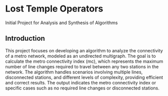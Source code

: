 # Lost Temple Operators
Initial Project for Analysis and Synthesis of Algorithms

## Introduction
This project focuses on developing an algorithm to analyze the connectivity of a metro network, modeled as an undirected multigraph. The goal is to calculate the metro connectivity index (mc), which represents the maximum number of line changes required to travel between any two stations in the network. The algorithm handles scenarios involving multiple lines, disconnected stations, and different levels of complexity, providing efficient and correct results. The output indicates the metro connectivity index or specific cases such as no required line changes or disconnected stations.

